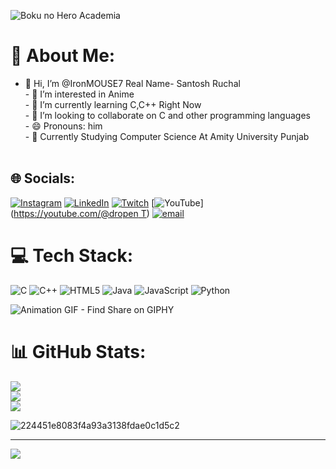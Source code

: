 ![Boku no Hero Academia](https://github.com/user-attachments/assets/b1d8a395-218f-40cc-ad1e-692eb329a13d)
# 💫 About Me:

- 👋 Hi, I’m @IronMOUSE7 Real Name- Santosh Ruchal<br>- 👀 I’m interested in Anime<br>- 🌱 I’m currently learning C,C++ Right Now<br>- 💞️ I’m looking to collaborate on C and other programming languages<br>- 😄 Pronouns: him<br>- 👜 Currently Studying Computer Science At Amity University Punjab<br><br>



## 🌐 Socials:
[![Instagram](https://img.shields.io/badge/Instagram-%23E4405F.svg?logo=Instagram&logoColor=white)](https://instagram.com/ruchal03) [![LinkedIn](https://img.shields.io/badge/LinkedIn-%230077B5.svg?logo=linkedin&logoColor=white)](https://www.linkedin.com/in/santosh-ruchal-921b5434a/) [![Twitch](https://img.shields.io/badge/Twitch-%239146FF.svg?logo=Twitch&logoColor=white)](https://twitch.tv/dropen7) [![YouTube](https://img.shields.io/badge/YouTube-%23FF0000.svg?logo=YouTube&logoColor=white)]([https://youtube.com/@dropen T](https://www.youtube.com/@dropent7454)) [![email](https://img.shields.io/badge/Email-D14836?logo=gmail&logoColor=white)](mailto:santoshruchal29@gmail.com) 

# 💻 Tech Stack:
![C](https://img.shields.io/badge/c-%2300599C.svg?style=for-the-badge&logo=c&logoColor=white) ![C++](https://img.shields.io/badge/c++-%2300599C.svg?style=for-the-badge&logo=c%2B%2B&logoColor=white) ![HTML5](https://img.shields.io/badge/html5-%23E34F26.svg?style=for-the-badge&logo=html5&logoColor=white) ![Java](https://img.shields.io/badge/java-%23ED8B00.svg?style=for-the-badge&logo=openjdk&logoColor=white) ![JavaScript](https://img.shields.io/badge/javascript-%23323330.svg?style=for-the-badge&logo=javascript&logoColor=%23F7DF1E) ![Python](https://img.shields.io/badge/python-3670A0?style=for-the-badge&logo=python&logoColor=ffdd54)

![Animation GIF - Find   Share on GIPHY](https://github.com/user-attachments/assets/a9a3ec56-2040-48fc-b258-967700206f31)
# 📊 GitHub Stats:
![](https://github-readme-stats.vercel.app/api?username=ironMOUSE7&theme=dark&hide_border=false&include_all_commits=false&count_private=false)<br/>
![](https://github-readme-streak-stats.herokuapp.com/?user=ironMOUSE7&theme=dark&hide_border=false)<br/>
![](https://github-readme-stats.vercel.app/api/top-langs/?username=ironMOUSE7&theme=dark&hide_border=false&include_all_commits=false&count_private=false&layout=compact)

![224451e8083f4a93a3138fdae0c1d5c2](https://github.com/user-attachments/assets/2510f59f-331d-4b83-9975-83fbb21924a5)

---
[![](https://visitcount.itsvg.in/api?id=ironMOUSE7&icon=0&color=0)](https://visitcount.itsvg.in)

<!-- Proudly created with GPRM ( https://gprm.itsvg.in ) -->
